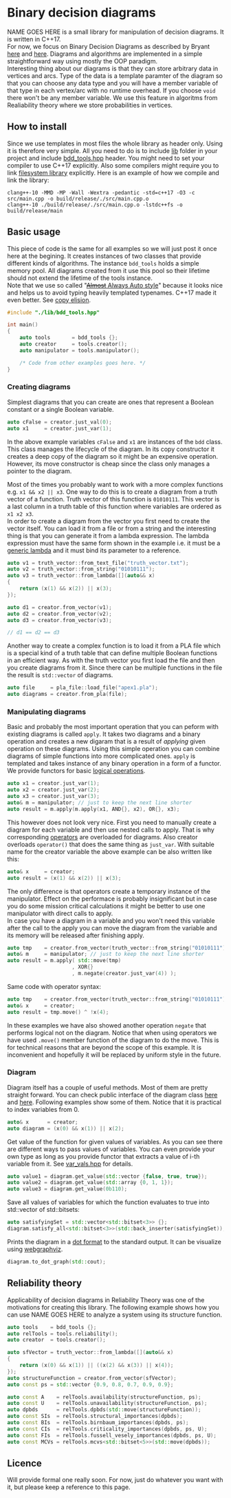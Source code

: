# Binary decision diagrams
NAME GOES HERE is a small library for manipulation of decision diagrams. It is written in C++17.    
For now, we focus on Binary Decision Diagrams as described by Bryant [here](https://ieeexplore.ieee.org/document/1676819) and [here](https://dl.acm.org/doi/10.1145/136035.136043). Diagrams and algorithms are implemented in a simple straightforward way using mostly the OOP paradigm.  
Interesting thing about our diagrams is that they can store arbitrary data in vertices and arcs. Type of the data is a template paramter of the diagram so that you can choose any data type and you will have a member variable of that type in each vertex/arc with no runtime overhead. If you choose ```void``` there won't be any member variable. We use this feature in algoritms from Realiability theory where we store probabilities in vertices.

## How to install
Since we use templates in most files the whole library as header only. Using it is therefore very simple. All you need to do is to include [lib](./src/lib/) folder in your project and include [bdd_tools.hpp](./src/lib/bdd_tools.hpp) header. You might need to set your compiler to use C++17 explicitly. Also some compilers might require you to link [filesystem library](https://stackoverflow.com/questions/33149878/experimentalfilesystem-linker-error) explicitly. Here is an example of how we compile and link the library:
```
clang++-10 -MMD -MP -Wall -Wextra -pedantic -std=c++17 -O3 -c src/main.cpp -o build/release/./src/main.cpp.o
clang++-10 ./build/release/./src/main.cpp.o -lstdc++fs -o build/release/main
```

## Basic usage
This piece of code is the same for all examples so we will just post it once here at the begining. It creates instances of two classes that provide different kinds of algorithms. The instance ```bdd_tools``` holds a simple memory pool. All diagrams created from it use this pool so their lifetime should not extend the lifetime of the tools instance.  
Note that we use so called "[~~Almost~~ Always Auto style](http://cginternals.github.io/guidelines/articles/almost-always-auto/)" because it looks nice and helps us to avoid typing heavily templated typenames. C++17 made it even better. See [copy elision](https://en.cppreference.com/w/cpp/language/copy_elision).
```C++
#include "./lib/bdd_tools.hpp"

int main()
{
    auto tools       = bdd_tools {};
    auto creator     = tools.creator();
    auto manipulator = tools.manipulator();

    /* Code from other examples goes here. */
}
```
### Creating diagrams
Simplest diagrams that you can create are ones that represent a Boolean constant or a single Boolean variable.
```C++
auto cFalse = creator.just_val(0);
auto x1     = creator.just_var(1);
```
In the above example variables ```cFalse``` and ```x1``` are instances of the ```bdd``` class. This class manages the lifecycle of the diagram. In its copy constructor it creates a deep copy of the diagram so it might be an expensive operation. However, its move constructor is cheap since the class only manages a pointer to the diagram.

Most of the times you probably want to work with a more complex functions e.g. ```x1 && x2 || x3```. One way to do this is to create a diagram from a truth vector of a function. Truth vector of this function is ```01010111```. This vector is a last column in a truth table of this function where variables are ordered as ```x1 x2 x3```.  
In order to create a diagram from the vector you first need to create the vector itself. You can load it from a file or from a string and the interesting thing 
is that you can generate it from a lambda expression. The lambda expression must have the same form shown in the example i.e. it must be a [generic lambda](https://en.cppreference.com/w/cpp/language/lambda) and it must bind its parameter to a reference.
```C++
auto v1 = truth_vector::from_text_file("truth_vector.txt");
auto v2 = truth_vector::from_string("01010111");
auto v3 = truth_vector::from_lambda([](auto&& x) 
{ 
    return (x(1) && x(2)) || x(3);
});

auto d1 = creator.from_vector(v1);
auto d2 = creator.from_vector(v2);
auto d3 = creator.from_vector(v3);

// d1 == d2 == d3
```
Another way to create a complex function is to load it from a PLA file which is a special kind of a truth table that can define multiple Boolean functions in an efficient way. As with the truth vector you first load the file and then you create diagrams from it. Since there can be multiple functions in the file the result is ```std::vector``` of diagrams.
```C++
auto file     = pla_file::load_file("apex1.pla");
auto diagrams = creator.from_pla(file);
```
### Manipulating diagrams
Basic and probably the most important operation that you can peform with existing diagrams is called ```apply```. It takes two diagrams and a binary operation and creates a new digaram that is a result of *applying* given operation on these diagrams. Using this simple operation you can combine diagrams of simple functions into more complicated ones. ```apply``` is templated and takes instance of any binary operation in a form of a functor. We provide functors for basic [logical operations](./src/lib/diagrams/operators.hpp).
```C++
auto x1 = creator.just_var(1);
auto x2 = creator.just_var(2);
auto x3 = creator.just_var(3);
auto& m = manipulator; // just to keep the next line shorter
auto result = m.apply(m.apply(x1, AND{}, x2), OR{}, x3);
```
This however does not look very nice. First you need to manually create a diagram for each variable and then use nested calls to apply. That is why corresponding [operators](./src/lib/diagrams/bdd_manipulator.hpp) are overloaded for diagrams. Also creator overloads ```operator()``` that does the same thing as ```just_var```. With suitable name for the creator variable the above example can be also written like this:
```C++
auto& x     = creator;
auto result = (x(1) && x(2)) || x(3);
```
The only difference is that operators create a temporary instance of the manipulator. Effect on the performace is probably insignificant but in case you do some mission critical calculations it might be better to use one manipulator with direct calls to apply.  
In case you have a diagram in a variable and you won't need this variable after the call to the apply you can move the diagram from the variable and its memory will be released after finishing apply.
```C++
auto tmp    = creator.from_vector(truth_vector::from_string("01010111"));
auto& m     = manipulator; // just to keep the next line shorter
auto result = m.apply( std::move(tmp)
                     , XOR{}
                     , m.negate(creator.just_var(4)) ); 
```
Same code with operator syntax:
```C++
auto tmp    = creator.from_vector(truth_vector::from_string("01010111"));
auto& x     = creator;
auto result = tmp.move() ^ !x(4);
```
In these examples we have also showed another operation ```negate``` that performs logical not on the diagram. Notice that when using operators we have used ```.move()``` member function of the diagram to do the move. This is for technical reasons that are beyond the scope of this example. It is inconvenient and hopefully it will be replaced by uniform style in the future.

### Diagram
Diagram itself has a couple of useful methods. Most of them are pretty straight forward. You can check public interface of the diagram class [here](./src/lib/diagrams/mdd.hpp) and [here](./src/lib/diagrams/bdd.hpp). Following examples show some of them. Notice that it is practical to index variables from 0.
```C++
auto& x      = creator;
auto diagram = (x(0) && x(1)) || x(2);
```
Get value of the function for given values of variables. As you can see there are different ways to pass values of variables. You can even provide your own type as long as you provide functor that extracts a value of i-th variable from it. See [var_vals.hpp](./src/lib/diagrams/var_vals.hpp) for details.
```C++
auto value1 = diagram.get_value(std::vector {false, true, true});
auto value2 = diagram.get_value(std::array {0, 1, 1});
auto value3 = diagram.get_value(0b110);
```
Save all values of variables for which the function evaluates to true
into std::vector of std::bitsets:
```C++
auto satisfyingSet = std::vector<std::bitset<3>> {};
diagram.satisfy_all<std::bitset<3>>(std::back_inserter(satisfyingSet));
```
Prints the diagram in a [dot format](https://en.wikipedia.org/wiki/DOT_(graph_description_language)) to the standard output. It can be visualize using [webgraphviz](http://www.webgraphviz.com/).
```C++
diagram.to_dot_graph(std::cout);
```

## Reliability theory
Applicability of decision diagrams in Reliability Theory was one of the motivations for creating this library. The following example shows how you can use NAME GOES HERE to analyze a system using its structure function.
```C++
auto tools    = bdd_tools {};
auto relTools = tools.reliability();
auto creator  = tools.creator();

auto sfVector = truth_vector::from_lambda([](auto&& x)
{
    return (x(0) && x(1)) || ((x(2) && x(3)) || x(4));
});
auto structureFunction = creator.from_vector(sfVector);
auto const ps = std::vector {0.9, 0.8, 0.7, 0.9, 0.9};

auto const A    = relTools.availability(structureFunction, ps);
auto const U    = relTools.unavailability(structureFunction, ps);
auto dpbds      = relTools.dpbds(std::move(structureFunction));
auto const SIs  = relTools.structural_importances(dpbds);
auto const BIs  = relTools.birnbaum_importances(dpbds, ps);
auto const CIs  = relTools.criticality_importances(dpbds, ps, U);
auto const FIs  = relTools.fussell_vesely_importances(dpbds, ps, U);
auto const MCVs = relTools.mcvs<std::bitset<5>>(std::move(dpbds));
```

## Licence
Will provide formal one really soon. For now, just do whatever you want with it, but please keep a reference to this page.